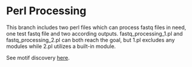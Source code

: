 # Perl Processing
This branch includes two perl files which can process fastq files in need, one test fastq file and two according outputs. 
fastq_processing_1.pl and fastq_processing_2.pl can both reach the goal, but 1.pl excludes any modules while 2.pl utilizes a built-in module.

See motif discovery [here](https://github.com/JudeYu99/Perl_Processing/tree/Motif-searching).
